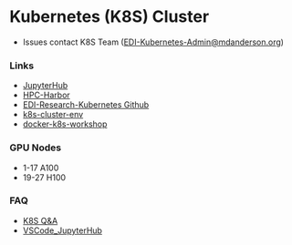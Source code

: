 # Kubernetes (K8S) Cluster

- Issues contact K8S Team (EDI-Kubernetes-Admin@mdanderson.org)

### Links
- [JupyterHub](http://hpcexhaproxy.mdanderson.edu/jupyter/hub/login?)
- [HPC-Harbor](https://hpcharbor.mdanderson.edu/account/sign-in)
- [EDI-Research-Kubernetes Github](https://github.mdanderson.org/EDI-Research-Kubernetes)
- [k8s-cluster-env](https://github.com/idso-fa1-pathology/k8s-cluster-env)
- [docker-k8s-workshop](https://github.com/idso-fa1-pathology/docker-k8s-workshop)
  
### GPU Nodes
- 1-17 A100
- 19-27 H100

### FAQ
- [K8S Q&A](https://github.mdanderson.org/EDI-Research-Kubernetes/Kubernetes_QA)
- [VSCode_JupyterHub](https://github.mdanderson.org/EDI-Research-Kubernetes/VSCode_JupyterHub/blob/main/README.md)


